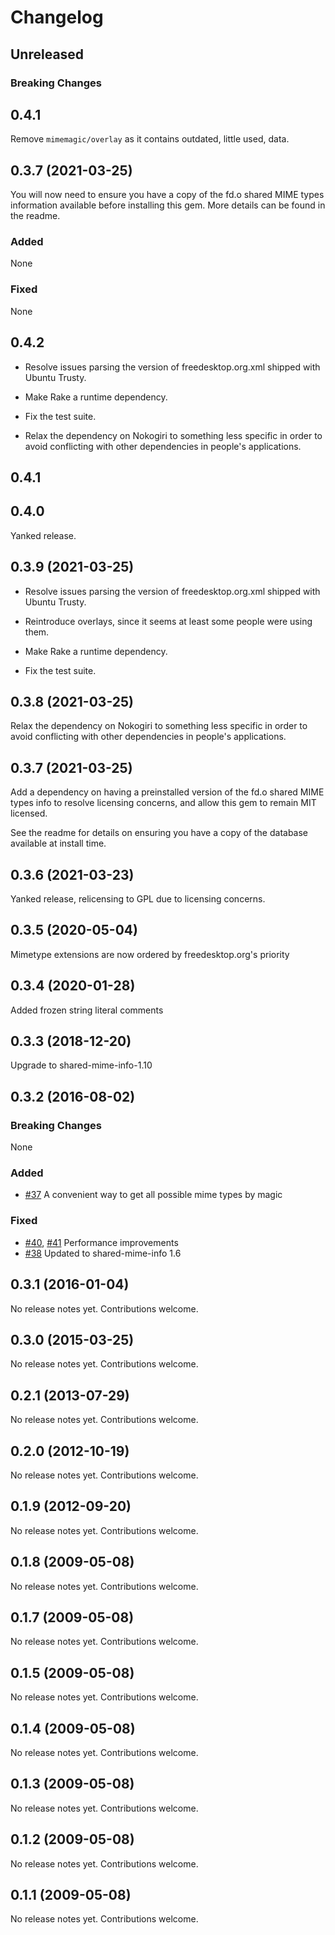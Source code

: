 # Changelog

## Unreleased

### Breaking Changes

## 0.4.1

Remove `mimemagic/overlay` as it contains outdated, little used, data.

## 0.3.7 (2021-03-25)

You will now need to ensure you have a copy of the fd.o shared MIME
types information available before installing this gem. More details
can be found in the readme.

### Added

None

### Fixed

None

## 0.4.2

* Resolve issues parsing the version of freedesktop.org.xml shipped with
  Ubuntu Trusty.

* Make Rake a runtime dependency.

* Fix the test suite.

* Relax the dependency on Nokogiri to something less specific in order
to avoid conflicting with other dependencies in people's applications.

## 0.4.1


## 0.4.0

Yanked release.

## 0.3.9 (2021-03-25)

* Resolve issues parsing the version of freedesktop.org.xml shipped with
  Ubuntu Trusty.

* Reintroduce overlays, since it seems at least some people were using
  them.
  
* Make Rake a runtime dependency.

* Fix the test suite.
## 0.3.8 (2021-03-25)

Relax the dependency on Nokogiri to something less specific in order
to avoid conflicting with other dependencies in people's applications.

## 0.3.7 (2021-03-25)

Add a dependency on having a preinstalled version of the fd.o shared
MIME types info to resolve licensing concerns, and allow this gem to
remain MIT licensed.

See the readme for details on ensuring you have a copy of the database
available at install time.
## 0.3.6 (2021-03-23)

Yanked release, relicensing to GPL due to licensing concerns.
## 0.3.5 (2020-05-04)

Mimetype extensions are now ordered by freedesktop.org's priority

## 0.3.4 (2020-01-28)

Added frozen string literal comments

## 0.3.3 (2018-12-20)

Upgrade to shared-mime-info-1.10

## 0.3.2 (2016-08-02)

### Breaking Changes

None

### Added

- [#37](https://github.com/minad/mimemagic/pull/37)
  A convenient way to get all possible mime types by magic

### Fixed

- [#40](https://github.com/minad/mimemagic/pull/40),
  [#41](https://github.com/minad/mimemagic/pull/41)
  Performance improvements
- [#38](https://github.com/minad/mimemagic/pull/38)
  Updated to shared-mime-info 1.6

## 0.3.1 (2016-01-04)

No release notes yet. Contributions welcome.

## 0.3.0 (2015-03-25)

No release notes yet. Contributions welcome.

## 0.2.1 (2013-07-29)

No release notes yet. Contributions welcome.

## 0.2.0 (2012-10-19)

No release notes yet. Contributions welcome.

## 0.1.9 (2012-09-20)

No release notes yet. Contributions welcome.

## 0.1.8 (2009-05-08)

No release notes yet. Contributions welcome.

## 0.1.7 (2009-05-08)

No release notes yet. Contributions welcome.

## 0.1.5 (2009-05-08)

No release notes yet. Contributions welcome.

## 0.1.4 (2009-05-08)

No release notes yet. Contributions welcome.

## 0.1.3 (2009-05-08)

No release notes yet. Contributions welcome.

## 0.1.2 (2009-05-08)

No release notes yet. Contributions welcome.

## 0.1.1 (2009-05-08)

No release notes yet. Contributions welcome.


